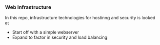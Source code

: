### Web Infrastructure
In this repo, infrastructure technologies for hostinng and security is looked at
- Start off with a simple webserver
- Expand to factor in security and load balancing 
